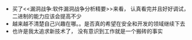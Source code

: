- 买了<<漏洞战争:软件漏洞战争分析精要>>来看， 认真看完并且好好调试， 二进制的能力应该会提高不少
- 越来越不清楚自己兴趣在哪。。是否真的希望在安全和开发的领域继续下去
- 也许是我太追求新技术了， 没有意识到工作就是一个搬砖的事实
